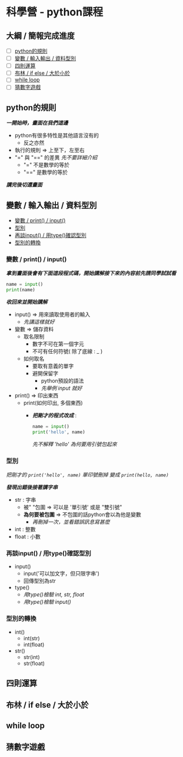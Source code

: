 # 科學營 - python課程

## 大綱 / 簡報完成進度

- [ ] [python的規則](#rules)
- [ ] [變數 / 輸入輸出 / 資料型別](#var_io_type)
- [ ] [四則運算](#calculate)
- [ ] [布林 / if else / 大於小於](#bool_if_else)
- [ ] [while loop](#while-loop)
- [ ] [猜數字遊戲](#guess_num_game)

## python的規則 <a name = "rules"></a>

***一開始時，畫面在我們這邊***

- python有很多特性是其他語言沒有的
  - 反之亦然
- 執行的規則
  => 上至下，左至右
- "=" 與 "==" 的差異
  *先不要詳細介紹*
  - "=" 不是數學的等於
  - "==" 是數學的等於

***講完後切還畫面***

## 變數 / 輸入輸出 / 資料型別 <a name = "var_io_type"></a>

- [變數 / print() / input()](#0101)
- [型別](#0102)
- [再談input() / 用type()確認型別](#0103)
- [型別的轉換](#0104)

### 變數 / print() / input() <a name = "0101"></a>

***拿到畫面後會有下面這段程式碼，開始講解接下來的內容前先請同學試試看***

```python
name = input()
print(name)
```

***收回來並開始講解***

- input()
  => 用來讀取使用者的輸入
  - *先講這樣就好*
- 變數
  => 儲存資料
  - 取名限制
    - 數字不可在第一個字元
    - 不可有任何符號( 除了底線 : _ )
  - 如何取名
    - 要取有意義的單字
    - 避開保留字
      - python預設的語法
      - *先舉例 input 就好*
- print()
  => 印出東西
  - print(如何印出, 多個東西)
    - ***把剛才的程式改成*** :

      ```python
      name = input()
      print('hello', name)
      ```

      *先不解釋 'hello' 為何要用引號包起來*

### 型別 <a name = "0102"></a>

*把剛才的 <code>print('hello', name)</code> 單印號刪掉*
*變成 <code>print(hello, name)</code>*

***發現出錯後接著講字串***

- str : 字串
  - 被" "包圍
    => 可以是 '單引號' 或是 "雙引號"
  - **為何要被包圍**
    => 不包圍的話python會以為他是變數
    - *再刪掉一次，並看錯誤訊息寫甚麼*
- int : 整數
- float : 小數

### 再談input() / 用type()確認型別 <a name = "0103"></a>

- input()
  - input('可以加文字，但只限字串')
  - 回傳型別為str
- type()
  - *用type()檢驗 int, str, float*
  - *用type()檢驗 input()*

### 型別的轉換 <a name = "0104"></a>

- int()
  - int(str)
  - int(float)
- str()
  - str(int)
  - str(float)

## 四則運算 <a name = "calculate"></a>


## 布林 / if else / 大於小於<a name = "bool_if_else"></a>


## while loop <a name = "while-loop"></a>


## 猜數字遊戲 <a name = "guess_num_game"></a>


